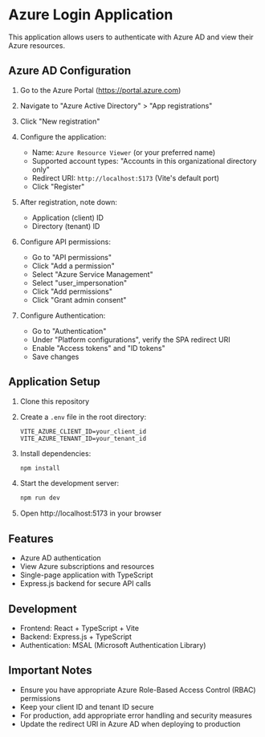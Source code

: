 # Azure Login Application

This application allows users to authenticate with Azure AD and view their Azure resources.

## Azure AD Configuration

1. Go to the Azure Portal (https://portal.azure.com)
2. Navigate to "Azure Active Directory" > "App registrations"
3. Click "New registration"
4. Configure the application:
   - Name: `Azure Resource Viewer` (or your preferred name)
   - Supported account types: "Accounts in this organizational directory only"
   - Redirect URI: `http://localhost:5173` (Vite's default port)
   - Click "Register"

5. After registration, note down:
   - Application (client) ID
   - Directory (tenant) ID

6. Configure API permissions:
   - Go to "API permissions"
   - Click "Add a permission"
   - Select "Azure Service Management"
   - Select "user_impersonation"
   - Click "Add permissions"
   - Click "Grant admin consent"

7. Configure Authentication:
   - Go to "Authentication"
   - Under "Platform configurations", verify the SPA redirect URI
   - Enable "Access tokens" and "ID tokens"
   - Save changes

## Application Setup

1. Clone this repository
2. Create a `.env` file in the root directory:
   ```
   VITE_AZURE_CLIENT_ID=your_client_id
   VITE_AZURE_TENANT_ID=your_tenant_id
   ```

3. Install dependencies:
   ```bash
   npm install
   ```

4. Start the development server:
   ```bash
   npm run dev
   ```

5. Open http://localhost:5173 in your browser

## Features

- Azure AD authentication
- View Azure subscriptions and resources
- Single-page application with TypeScript
- Express.js backend for secure API calls

## Development

- Frontend: React + TypeScript + Vite
- Backend: Express.js + TypeScript
- Authentication: MSAL (Microsoft Authentication Library)

## Important Notes

- Ensure you have appropriate Azure Role-Based Access Control (RBAC) permissions
- Keep your client ID and tenant ID secure
- For production, add appropriate error handling and security measures
- Update the redirect URI in Azure AD when deploying to production
